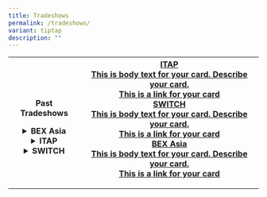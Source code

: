 ```yaml
---
title: Tradeshows
permalink: /tradeshows/
variant: tiptap
description: ""
---
```

<table style="minWidth: 50px">
<colgroup>
<col>
<col>
</colgroup>
<tbody>
<tr>
<th rowspan="1" colspan="1">
<p>Past Tradeshows</p>
<div data-type="detailGroup" class="isomer-accordion isomer-accordion-white">
<details class="isomer-details">
<summary>BEX Asia</summary>
<div data-type="detailsContent" class="isomer-details-content">
<p><a href="https://www.youtube.com/watch?v=oKTUZ2xuEQQ" rel="noopener nofollow" target="_blank">2024</a>
</p>
<p><a href="https://www.youtube.com/watch?v=HMVg6Iqw8Y4" rel="noopener nofollow" target="_blank">2023</a>
</p>
</div>
</details>
<details class="isomer-details">
<summary>ITAP</summary>
<div data-type="detailsContent" class="isomer-details-content">
<p></p>
</div>
</details>
<details class="isomer-details">
<summary>SWITCH</summary>
<div data-type="detailsContent" class="isomer-details-content">
<p></p>
</div>
</details>
</div>
</th>
<th rowspan="1" colspan="1">
<div class="isomer-card-grid"><a rel="noopener noreferrer nofollow" href="https://www.isomer.gov.sg" class="isomer-card"><div class="isomer-card-body"><div class="isomer-card-title">ITAP</div><div class="isomer-card-description">This is body text for your card. Describe your card.</div><div class="isomer-card-link">This is a link for your card</div></div></a>
<a rel="noopener noreferrer nofollow" href="https://www.isomer.gov.sg" class="isomer-card">
<div class="isomer-card-body">
<div class="isomer-card-title">SWITCH</div>
<div class="isomer-card-description">This is body text for your card. Describe your card.</div>
<div class="isomer-card-link">This is a link for your card</div>
</div>
</a><a rel="noopener noreferrer nofollow" href="https://www.isomer.gov.sg" class="isomer-card"><div class="isomer-card-body"><div class="isomer-card-title">BEX Asia</div><div class="isomer-card-description">This is body text for your card. Describe your card.</div><div class="isomer-card-link">This is a link for your card</div></div></a>
</div>
<p></p>
</th>
</tr>
</tbody>
</table>
<p></p>